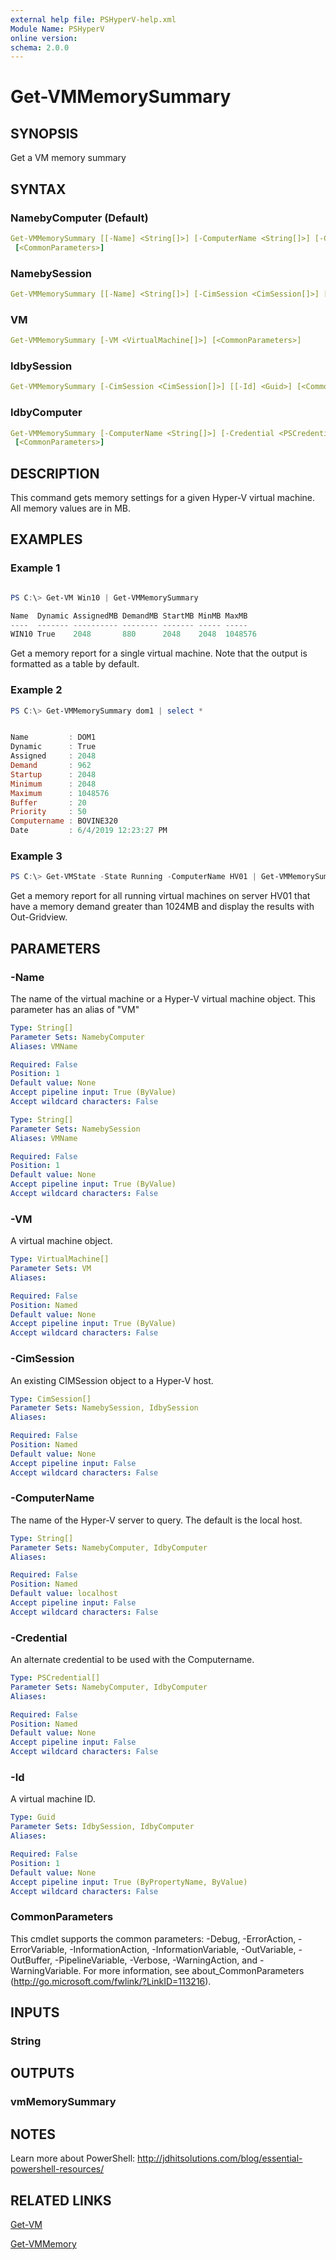 ```yaml
---
external help file: PSHyperV-help.xml
Module Name: PSHyperV
online version:
schema: 2.0.0
---
```


# Get-VMMemorySummary

## SYNOPSIS

Get a VM memory summary

## SYNTAX

### NamebyComputer (Default)

```yaml
Get-VMMemorySummary [[-Name] <String[]>] [-ComputerName <String[]>] [-Credential <PSCredential[]>]
 [<CommonParameters>]
```

### NamebySession

```yaml
Get-VMMemorySummary [[-Name] <String[]>] [-CimSession <CimSession[]>] [<CommonParameters>]
```

### VM

```yaml
Get-VMMemorySummary [-VM <VirtualMachine[]>] [<CommonParameters>]
```

### IdbySession

```yaml
Get-VMMemorySummary [-CimSession <CimSession[]>] [[-Id] <Guid>] [<CommonParameters>]
```

### IdbyComputer

```yaml
Get-VMMemorySummary [-ComputerName <String[]>] [-Credential <PSCredential[]>] [[-Id] <Guid>]
 [<CommonParameters>]
```

## DESCRIPTION

This command gets memory settings for a given Hyper-V virtual machine. All memory values are in MB.

## EXAMPLES

### Example 1

```powershell

PS C:\> Get-VM Win10 | Get-VMMemorySummary

Name  Dynamic AssignedMB DemandMB StartMB MinMB MaxMB
----  ------- ---------- -------- ------- ----- -----
WIN10 True    2048       880      2048    2048  1048576
```

Get a memory report for a single virtual machine. Note that the output is formatted as a table by default.

### Example 2

```powershell
PS C:\> Get-VMMemorySummary dom1 | select *


Name         : DOM1
Dynamic      : True
Assigned     : 2048
Demand       : 962
Startup      : 2048
Minimum      : 2048
Maximum      : 1048576
Buffer       : 20
Priority     : 50
Computername : BOVINE320
Date         : 6/4/2019 12:23:27 PM
```

### Example 3

```powershell
PS C:\> Get-VMState -State Running -ComputerName HV01 | Get-VMMemorySummary | Where-object {$_.demand -ge 1024} | Select-object * | Out-Gridview -title "Memory Report"
```

Get a memory report for all running virtual machines on server HV01 that have a memory demand greater than 1024MB and display the results with Out-Gridview.

## PARAMETERS

### -Name

The name of the virtual machine or a Hyper-V virtual machine object. This parameter has an alias of "VM"

```yaml
Type: String[]
Parameter Sets: NamebyComputer
Aliases: VMName

Required: False
Position: 1
Default value: None
Accept pipeline input: True (ByValue)
Accept wildcard characters: False
```

```yaml
Type: String[]
Parameter Sets: NamebySession
Aliases: VMName

Required: False
Position: 1
Default value: None
Accept pipeline input: True (ByValue)
Accept wildcard characters: False
```

### -VM

A virtual machine object.

```yaml
Type: VirtualMachine[]
Parameter Sets: VM
Aliases:

Required: False
Position: Named
Default value: None
Accept pipeline input: True (ByValue)
Accept wildcard characters: False
```

### -CimSession

An existing CIMSession object to a Hyper-V host.

```yaml
Type: CimSession[]
Parameter Sets: NamebySession, IdbySession
Aliases:

Required: False
Position: Named
Default value: None
Accept pipeline input: False
Accept wildcard characters: False
```

### -ComputerName

The name of the Hyper-V server to query. The default is the local host.

```yaml
Type: String[]
Parameter Sets: NamebyComputer, IdbyComputer
Aliases:

Required: False
Position: Named
Default value: localhost
Accept pipeline input: False
Accept wildcard characters: False
```

### -Credential

An alternate credential to be used with the Computername.

```yaml
Type: PSCredential[]
Parameter Sets: NamebyComputer, IdbyComputer
Aliases:

Required: False
Position: Named
Default value: None
Accept pipeline input: False
Accept wildcard characters: False
```

### -Id

A virtual machine ID.

```yaml
Type: Guid
Parameter Sets: IdbySession, IdbyComputer
Aliases:

Required: False
Position: 1
Default value: None
Accept pipeline input: True (ByPropertyName, ByValue)
Accept wildcard characters: False
```

### CommonParameters

This cmdlet supports the common parameters: -Debug, -ErrorAction, -ErrorVariable, -InformationAction, -InformationVariable, -OutVariable, -OutBuffer, -PipelineVariable, -Verbose, -WarningAction, and -WarningVariable.
For more information, see about_CommonParameters (http://go.microsoft.com/fwlink/?LinkID=113216).

## INPUTS

### String

## OUTPUTS

### vmMemorySummary

## NOTES

Learn more about PowerShell:
http://jdhitsolutions.com/blog/essential-powershell-resources/

## RELATED LINKS

[Get-VM]()

[Get-VMMemory]()
